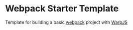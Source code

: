 # Webpack Starter Template

Template for building a basic [webpack](https://webpack.js.org/) project with [WarpJS](https://warpjs.com/)
